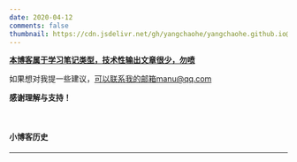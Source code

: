 ```yaml
---
date: 2020-04-12 
comments: false
thumbnail: https://cdn.jsdelivr.net/gh/yangchaohe/yangchaohe.github.io@static/img/mito/mito2.jpg
---
```


**<u>本博客属于学习笔记类型，技术性输出文章很少，勿喷</u>**

如果想对我提一些建议，可以联系我的邮箱manu@qq.com

**感谢理解与支持！**

<br>

#### 小博客历史

---

<div class="time-axis-main">
	<ul class="time-axis"></ul>
</div>
<script src="/js/about-me.js"></script>
<br>
<br>